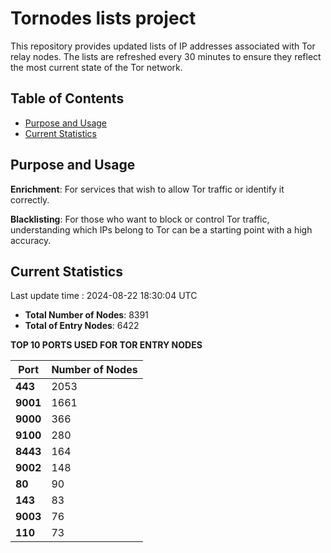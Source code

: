 # Tornodes lists project

This repository provides updated lists of IP addresses associated with Tor relay nodes. The lists are refreshed every 30 minutes to ensure they reflect the most current state of the Tor network.

## Table of Contents

- [Purpose and Usage](#purpose-and-usage)
- [Current Statistics](#current-statistics)


## Purpose and Usage

**Enrichment**: For services that wish to allow Tor traffic or identify it correctly.

**Blacklisting**: For those who want to block or control Tor traffic, understanding which IPs belong to Tor can be a starting point with a high accuracy.

## Current Statistics

Last update time : 2024-08-22 18:30:04 UTC

- **Total Number of Nodes**: 8391
- **Total of Entry Nodes**: 6422

**TOP 10 PORTS USED FOR TOR ENTRY NODES**

| **Port** | **Number of Nodes** |
|------|-----------------|
| **443**   | 2053  |
| **9001**   | 1661  |
| **9000**   | 366  |
| **9100**   | 280  |
| **8443**   | 164  |
| **9002**   | 148  |
| **80**   | 90  |
| **143**   | 83  |
| **9003**   | 76  |
| **110**   | 73  |

